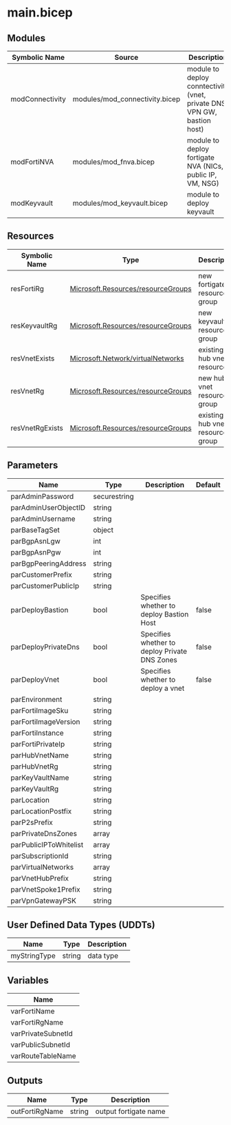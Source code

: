 # main.bicep

## Modules

| Symbolic Name | Source | Description |
| --- | --- | --- |
| modConnectivity | modules/mod_connectivity.bicep | module to deploy conntectivity (vnet, private DNS, VPN GW, bastion host) |
| modFortiNVA | modules/mod_fnva.bicep | module to deploy fortigate NVA (NICs, public IP, VM, NSG) |
| modKeyvault | modules/mod_keyvault.bicep | module to deploy keyvault |

## Resources

| Symbolic Name | Type | Description |
| --- | --- | --- |
| resFortiRg | [Microsoft.Resources/resourceGroups](https://learn.microsoft.com/en-us/azure/templates/microsoft.resources/resourcegroups) | new fortigate resource group |
| resKeyvaultRg | [Microsoft.Resources/resourceGroups](https://learn.microsoft.com/en-us/azure/templates/microsoft.resources/resourcegroups) | new keyvault resource group |
| resVnetExists | [Microsoft.Network/virtualNetworks](https://learn.microsoft.com/en-us/azure/templates/microsoft.network/virtualnetworks) | existing hub vnet resource |
| resVnetRg | [Microsoft.Resources/resourceGroups](https://learn.microsoft.com/en-us/azure/templates/microsoft.resources/resourcegroups) | new hub vnet resource group |
| resVnetRgExists | [Microsoft.Resources/resourceGroups](https://learn.microsoft.com/en-us/azure/templates/microsoft.resources/resourcegroups) | existing hub vnet resource group |

## Parameters

| Name | Type | Description | Default |
| --- | --- | --- | --- |
| parAdminPassword | securestring |  |  |
| parAdminUserObjectID | string |  |  |
| parAdminUsername | string |  |  |
| parBaseTagSet | object |  |  |
| parBgpAsnLgw | int |  |  |
| parBgpAsnPgw | int |  |  |
| parBgpPeeringAddress | string |  |  |
| parCustomerPrefix | string |  |  |
| parCustomerPublicIp | string |  |  |
| parDeployBastion | bool | Specifies whether to deploy Bastion Host | false |
| parDeployPrivateDns | bool | Specifies whether to deploy Private DNS Zones | false |
| parDeployVnet | bool | Specifies whether to deploy a vnet | false |
| parEnvironment | string |  |  |
| parFortiImageSku | string |  |  |
| parFortiImageVersion | string |  |  |
| parFortiInstance | string |  |  |
| parFortiPrivateIp | string |  |  |
| parHubVnetName | string |  |  |
| parHubVnetRg | string |  |  |
| parKeyVaultName | string |  |  |
| parKeyVaultRg | string |  |  |
| parLocation | string |  |  |
| parLocationPostfix | string |  |  |
| parP2sPrefix | string |  |  |
| parPrivateDnsZones | array |  |  |
| parPublicIPToWhitelist | array |  |  |
| parSubscriptionId | string |  |  |
| parVirtualNetworks | array |  |  |
| parVnetHubPrefix | string |  |  |
| parVnetSpoke1Prefix | string |  |  |
| parVpnGatewayPSK | string |  |  |

## User Defined Data Types (UDDTs)

| Name | Type | Description |
| --- | --- | --- |
| myStringType | string | data type |

## Variables

| Name |
| --- |
| varFortiName |
| varFortiRgName |
| varPrivateSubnetId |
| varPublicSubnetId |
| varRouteTableName |

## Outputs

| Name | Type | Description |
| --- | --- | --- |
| outFortiRgName | string | output fortigate name |
